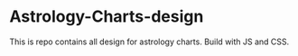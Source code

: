 # Astrology-Charts-design
This is repo contains all design for astrology charts. Build with JS and CSS.
